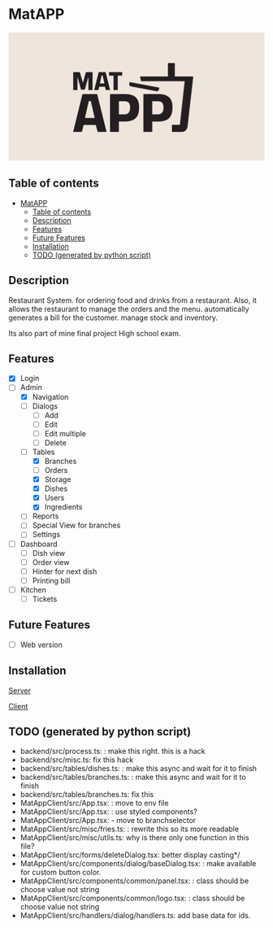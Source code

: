 # MatAPP

![MatAPP](./banner.png)

## Table of contents

* [MatAPP](readme.md#matapp)
  * [Table of contents](readme.md#table-of-contents)
  * [Description](readme.md#description)
  * [Features](readme.md#features)
  * [Future Features](readme.md#future-features)
  * [Installation](readme.md#installation)
  * [TODO (generated by python script)](readme.md#todo-(generated-by-python-script))

## Description

Restaurant System. for ordering food and drinks from a restaurant. Also, it allows the restaurant to manage the orders and the menu.
automatically generates a bill for the customer. manage stock and inventory.

Its also part of mine final project High school exam.

## Features

- [x] Login
- [ ] Admin
  - [x] Navigation
  - [ ] Dialogs
    - [ ] Add
    - [ ] Edit
    - [ ] Edit multiple
    - [ ] Delete
  - [ ] Tables
    - [x] Branches
    - [ ] Orders
    - [x] Storage
    - [x] Dishes
    - [x] Users
    - [x] Ingredients
  - [ ] Reports
  - [ ] Special View for branches
  - [ ] Settings
- [ ] Dashboard
  - [ ] Dish view
  - [ ] Order view
  - [ ] Hinter for next dish
  - [ ] Printing bill
- [ ] Kitchen
  - [ ] Tickets

## Future Features

- [ ] Web version

## Installation

[Server](backend/README.md#installation)

 [Client](MatAppClient/README.md#installation)

## TODO (generated by python script)

* backend/src/process.ts: : make this right. this is a hack
* backend/src/misc.ts:  fix this hack
* backend/src/tables/dishes.ts: : make this async and wait for it to finish
* backend/src/tables/branches.ts: : make this async and wait for it to finish
* backend/src/tables/branches.ts:  fix this
* MatAppClient/src/App.tsx: : move to env file
* MatAppClient/src/App.tsx: : use styled components?
* MatAppClient/src/App.tsx: - move to branchselector
* MatAppClient/src/misc/fries.ts: : rewrite this so its more readable
* MatAppClient/src/misc/utils.ts:  why is there only one function in this file?
* MatAppClient/src/forms/deleteDialog.tsx:  better display casting*/
* MatAppClient/src/components/dialog/baseDialog.tsx: : make available for custom button color.
* MatAppClient/src/components/common/panel.tsx: : class should be choose value not string
* MatAppClient/src/components/common/logo.tsx: : class should be choose value not string
* MatAppClient/src/handlers/dialog/handlers.ts:  add base data for ids.
